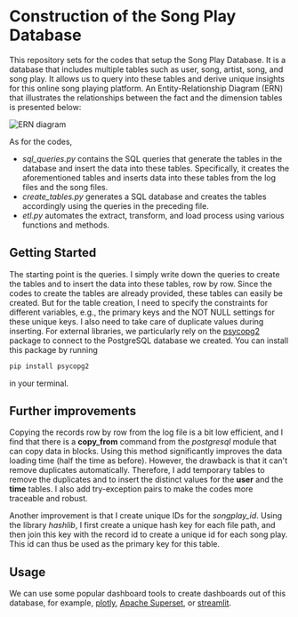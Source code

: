 # Construction of the **Song Play Database**

This repository sets for the codes that setup the Song Play Database. It is a database that includes multiple tables such as user, song, artist, song, and song play. It allows us to query into these tables and derive unique insights for this online song playing platform. An Entity-Relationship Diagram (ERN) that illustrates the relationships between the fact and the dimension tables is presented below:

![ERN diagram](/ERN.png)

As for the codes,

* *sql_queries.py* contains the SQL queries that generate the tables in the database and insert the data into these tables. Specifically, it creates the aforementioned tables and inserts data into these tables from the log files and the song files.
* *create_tables.py* generates a SQL database and creates the tables accordingly using the queries in the preceding file.
* *etl.py* automates the extract, transform, and load process using various functions and methods.

## Getting Started

The starting point is the queries. I simply write down the queries to create the tables and to insert the data into these tables, row by row. Since the codes to create the tables are already provided, these tables can easily be created. But for the table creation, I need to specify the constraints for different variables, e.g., the primary keys and the NOT NULL settings for these unique keys. I also need to take care of duplicate values during inserting. For external libraries, we particularly rely on the [psycopg2](https://pypi.org/project/psycopg2/) package to connect to the PostgreSQL database we created. You can install this package by running

```cmd
pip install psycopg2
```

in your terminal.

## Further improvements

Copying the records row by row from the log file is a bit low efficient, and I find that there is a **copy_from** command from the *postgresql* module that can copy data in blocks. Using this method significantly improves the data loading time (half the time as before). However, the drawback is that it can't remove duplicates automatically. Therefore, I add temporary tables to remove the duplicates and to insert the distinct values for the **user** and the **time** tables. I also add try-exception pairs to make the codes more traceable and robust.

Another improvement is that I create unique IDs for the *songplay_id*. Using the library *hashlib*, I first create a unique hash key for each file path, and then join this key with the record id to create a unique id for each song play. This id can thus be used as the primary key for this table.

## Usage

We can use some popular dashboard tools to create dashboards out of this database, for example, [plotly](https://plot.ly), [Apache Superset](https://superset.incubator.apache.org), or [streamlit](https://streamlit.io).
